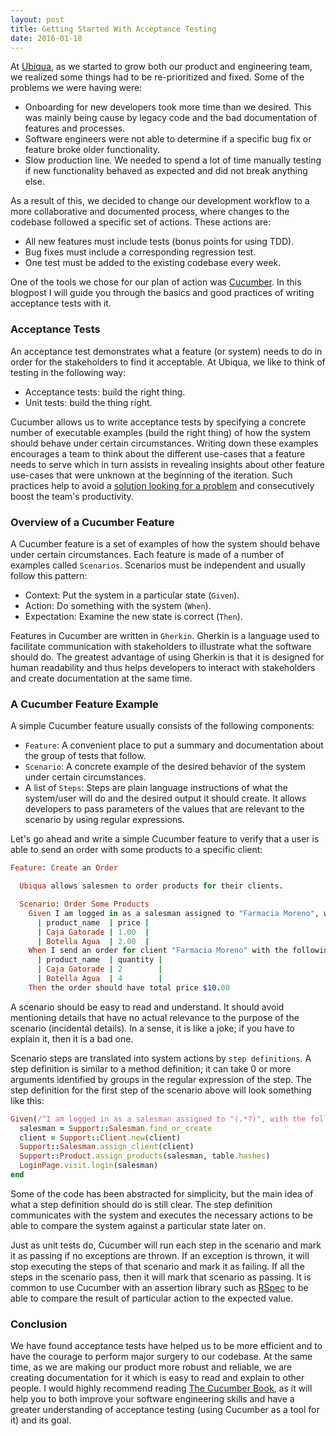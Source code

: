 ```yaml
---
layout: post
title: Getting Started With Acceptance Testing
date: 2016-01-18
---
```


At [Ubiqua](http://www.ubiqua.me/), as we started to grow both our product and engineering team, we realized some things had to be re-prioritized and fixed. Some of the problems we were having were:

- Onboarding for new developers took more time than we desired. This was mainly being cause by legacy code and the bad documentation of features and processes.
- Software engineers were not able to determine if a specific bug fix or feature broke older functionality.
- Slow production line. We needed to spend a lot of time manually testing if new functionality behaved as expected and did not break anything else.

As a result of this, we decided to change our development workflow to a more collaborative and documented process, where changes to the codebase followed a specific set of actions. These actions are:

- All new features must include tests (bonus points for using TDD).
- Bug fixes must include a corresponding regression test.
- One test must be added to the existing codebase every week.

One of the tools we chose for our plan of action was [Cucumber](https://cucumber.io/). In this blogpost I will guide you through the basics and good practices of writing acceptance tests with it.

### Acceptance Tests
An acceptance test demonstrates what a feature (or system) needs to do in order for the stakeholders to find it acceptable. At Ubiqua, we like to think of testing in the following way:

- Acceptance tests: build the right thing.
- Unit tests: build the thing right.

Cucumber allows us to write acceptance tests by specifying a concrete number of executable examples (build the right thing) of how the system should behave under certain circumstances. Writing down these examples encourages a team to think about the different use-cases that a feature needs to serve which in turn assists in revealing insights about other feature use-cases that were unknown at the beginning of the iteration. Such practices help to avoid a [solution looking for a problem](http://xyproblem.info/) and consecutively boost the team's productivity.

### Overview of a Cucumber Feature
A Cucumber feature is a set of examples of how the system should behave under certain circumstances. Each feature is made of a number of examples called ``Scenarios``. Scenarios must be independent and usually follow this pattern:

- Context: Put the system in a particular state (``Given``).
- Action: Do something with the system (``When``).
- Expectation: Examine the new state is correct (``Then``).

Features in Cucumber are written in ``Gherkin``. Gherkin is a language used to facilitate communication with stakeholders to illustrate what the software should do. The greatest advantage of using Gherkin is that it is designed for human readability and thus helps developers to interact with stakeholders and create documentation at the same time.

### A Cucumber Feature Example

A simple Cucumber feature usually consists of the following components:

- ``Feature``: A convenient place to put a summary and documentation about the group of tests that follow.
- ``Scenario``: A concrete example of the desired behavior of the system under certain circumstances.
- A list of ``Steps``: Steps are plain language instructions of what the system/user will do and the desired output it should create. It allows developers to pass parameters of the values that are relevant to the scenario by using regular expressions.

Let's go ahead and write a simple Cucumber feature to verify that a user is able to send an order with some products to a specific client:

``` ruby
Feature: Create an Order

  Ubiqua allows salesmen to order products for their clients.

  Scenario: Order Some Products
    Given I am logged in as a salesman assigned to "Farmacia Moreno", with the following products:
      | product_name  | price |
      | Caja Gatorade | 1.00  |
      | Botella Agua  | 2.00  |
    When I send an order for client "Farmacia Moreno" with the following products:
      | product_name  | quantity |
      | Caja Gatorade | 2        |
      | Botella Agua  | 4        |
    Then the order should have total price $10.00
```

A scenario should be easy to read and understand. It should avoid mentioning details that have no actual relevance to the purpose of the scenario (incidental details). In a sense, it is like a joke; if you have to explain it, then it is a bad one.

Scenario steps are translated into system actions by ``step definitions``. A step definition is similar to a method definition; it can take 0 or more arguments identified by groups in the regular expression of the step. The step definition for the first step of the scenario above will look something like this:

``` ruby
Given(/^I am logged in as a salesman assigned to "(.*?)", with the following products:$/) do |client, table|
  salesman = Support::Salesman.find_or_create
  client = Support::Client.new(client)
  Support::Salesman.assign_client(client)
  Support::Product.assign_products(salesman, table.hashes)
  LoginPage.visit.login(salesman)
end
```

Some of the code has been abstracted for simplicity, but the main idea of what a step definition should do is still clear. The step definition communicates with the system and executes the necessary actions to be able to compare the system against a particular state later on.

Just as unit tests do, Cucumber will run each step in the scenario and mark it as passing if no exceptions are thrown. If an exception is thrown, it will stop executing the steps of that scenario and mark it as failing. If all the steps in the scenario pass, then it will mark that scenario as passing. It is common to use Cucumber with an assertion library such as [RSpec](http://rspec.info/) to be able to compare the result of particular action to the expected value.

### Conclusion
We have found acceptance tests have helped us to be more efficient and to have the courage to perform major surgery to our codebase. At the same time, as we are making our product more robust and reliable, we are creating documentation for it which is easy to read and explain to other people. I would highly recommend reading [The Cucumber Book](http://www.amazon.com/The-Cucumber-Book-Behaviour-Driven-Development/dp/1934356808), as it will help you to both improve your software engineering skills and have a greater understanding of acceptance testing (using Cucumber as a tool for it) and its goal.
